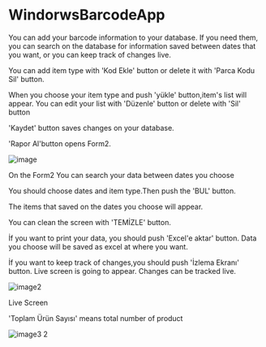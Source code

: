 # WindorwsBarcodeApp
You can add your barcode information to your database. 
If you need them, you can search on the database for information saved between dates that you want,
or you can keep track of changes live.

You can add item type with 'Kod Ekle' button or delete it with 'Parca Kodu Sil' button.

When you choose your item type and push 'yükle' button,item's list will appear. You can edit your list with 'Düzenle' button or delete with 'Sil' button

'Kaydet' button saves changes on your database.

'Rapor Al'button opens Form2. 

![image](https://user-images.githubusercontent.com/41550105/48911249-6193c200-ee83-11e8-8306-a2d8cfd0d7db.png)

On the Form2 You can search your data between dates you choose

You should choose dates and item type.Then push the 'BUL' button.

The items that saved on the dates you choose will appear. 

You can clean the screen with 'TEMİZLE' button.

İf you want to print your data, you should  push 'Excel'e aktar' button. Data you choose will be saved as excel at where you want.

İf you want to keep track of changes,you should push 'İzlema Ekranı' button. Live screen is going to appear. 
Changes can be tracked live.

![image2](https://user-images.githubusercontent.com/41550105/48911292-7e2ffa00-ee83-11e8-8e83-8cf8637a586d.png)


Live Screen

'Toplam Ürün Sayısı' means total number of product 

![image3 2](https://user-images.githubusercontent.com/41550105/48911300-86883500-ee83-11e8-81f6-36b541dede07.png)




